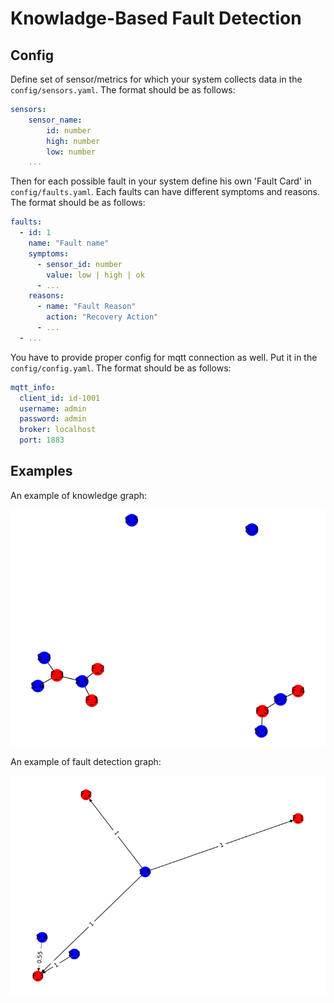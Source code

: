 # Knowladge-Based Fault Detection

## Config

Define set of sensor/metrics for which your system collects data in the `config/sensors.yaml`. The format should be as follows:

```yaml
sensors:
    sensor_name:
        id: number
        high: number
        low: number
    ...
```

Then for each possible fault in your system define his own 'Fault Card' in `config/faults.yaml`.
Each faults can have different symptoms and reasons. The format should be as follows:

```yaml
faults:
  - id: 1
    name: "Fault name"
    symptoms:
      - sensor_id: number
        value: low | high | ok
      - ...
    reasons:
      - name: "Fault Reason"
        action: "Recovery Action"
      - ...
  - ...
```

You have to provide proper config for mqtt connection as well. Put it in the `config/config.yaml`.
The format should be as follows:

```yaml
mqtt_info:
  client_id: id-1001
  username: admin
  password: admin
  broker: localhost
  port: 1883
```

## Examples

An example of knowledge graph:

![knowledge graph](img/knowledge_graph.png)

An example of fault detection graph:

![fd graph](img/fd_graph.png)
